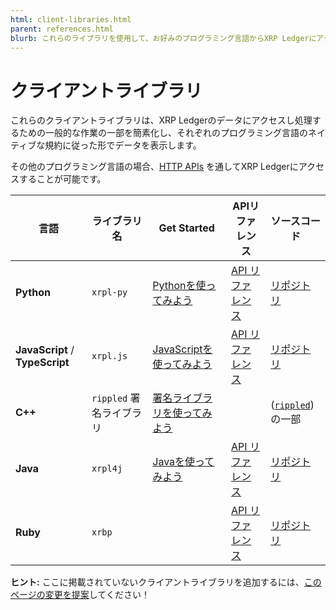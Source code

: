 ```yaml
---
html: client-libraries.html
parent: references.html
blurb: これらのライブラリを使用して、お好みのプログラミング言語からXRP Ledgerにアクセスします。
---
```

# クライアントライブラリ

これらのクライアントライブラリは、XRP Ledgerのデータにアクセスし処理するための一般的な作業の一部を簡素化し、それぞれのプログラミング言語のネイティブな規約に従った形でデータを表示します。

その他のプログラミング言語の場合、[HTTP APIs](http-websocket-apis.html) を通してXRP Ledgerにアクセスすることが可能です。

| 言語 | ライブラリ名 | Get Started | APIリファレンス | ソースコード |
|----------|--------------|-------------|---------------|-------------|
| **Python**   | `xrpl-py`      | [Pythonを使ってみよう](get-started-using-python.html) | [API リファレンス](https://xrpl-py.readthedocs.io/) | [リポジトリ](https://github.com/XRPLF/xrpl-py) |
| **JavaScript** / **TypeScript** | `xrpl.js` | [JavaScriptを使ってみよう](get-started-using-javascript.html) |  [API リファレンス](https://js.xrpl.org/) | [リポジトリ](https://github.com/XRPLF/xrpl.js) |
| **C++**      | `rippled` 署名ライブラリ | [署名ライブラリを使ってみよう](https://github.com/XRPLF/rippled/tree/develop/Builds/linux#signing-library) |  | ([`rippled`](https://github.com/XRPLF/rippled/))の一部 |
| **Java** | `xrpl4j` | [Javaを使ってみよう](get-started-using-java.html) | [API リファレンス](https://javadoc.io/doc/org.xrpl/)  | [リポジトリ](https://github.com/XRPLF/xrpl4j) |
| **Ruby** | `xrbp` | | [API リファレンス](https://www.rubydoc.info/gems/xrbp) | [リポジトリ](https://github.com/DevNullProd/xrbp) |

**ヒント:** ここに掲載されていないクライアントライブラリを追加するには、[このページの変更を提案]({{target.github_forkurl}}/edit/{{target.github_branch}}/content/{{currentpage.md}})してください！

